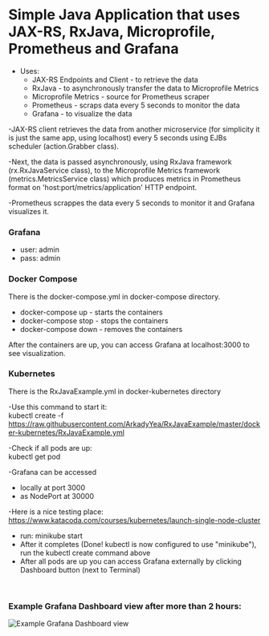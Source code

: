 # Simple Java Application that uses JAX-RS, RxJava, Microprofile, Prometheus and Grafana	

- Uses:
  - JAX-RS Endpoints and Client	- to retrieve the data
  - RxJava - to asynchronously transfer the data to Microprofile Metrics
  - Microprofile Metrics - source for Prometheus scraper
  - Prometheus - scraps data every 5 seconds to monitor the data
  - Grafana - to visualize the data


-JAX-RS client retrieves the data from another microservice (for simplicity it is just the same app, using localhost) every 5 seconds using EJBs scheduler (action.Grabber class).

-Next, the data is passed asynchronously, using RxJava framework (rx.RxJavaService class), to the Microprofile Metrics framework (metrics.MetricsService class) which produces metrics in Prometheus format on 'host:port/metrics/application' HTTP endpoint.

-Prometheus scrappes the data every 5 seconds to monitor it and Grafana visualizes it.


### Grafana
- user: admin
- pass: admin

### Docker Compose
There is the docker-compose.yml in docker-compose directory.
- docker-compose up - starts the containers
- docker-compose stop - stops the containers
- docker-compose down - removes the containers

After the containers are up, you can access Grafana at localhost:3000 to see visualization.

### Kubernetes
There is the RxJavaExample.yml in docker-kubernetes directory

-Use this command to start it:\
kubectl create -f https://raw.githubusercontent.com/ArkadyYea/RxJavaExample/master/docker-kubernetes/RxJavaExample.yml

-Check if all pods are up:\
kubectl get pod

-Grafana can be accessed
- locally at port 3000
- as NodePort at 30000


-Here is a nice testing place:\
https://www.katacoda.com/courses/kubernetes/launch-single-node-cluster  
- run: minikube start
- After it completes (Done! kubectl is now configured to use "minikube"), run the kubectl create command above  
- After all pods are up you can access Grafana externally by clicking Dashboard button (next to Terminal)
<br/>

### Example Grafana Dashboard view after more than 2 hours:
![Example Grafana Dashboard view](https://github.com/ArkadyYea/RxJavaExample/blob/master/grafana/Grafana.jpg)
